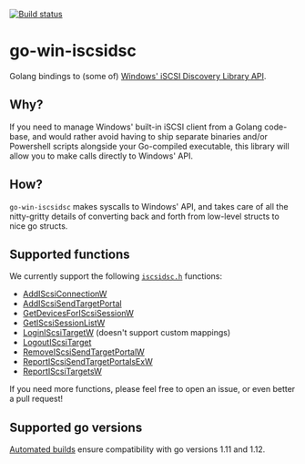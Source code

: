 [![Build status](https://ci.appveyor.com/api/projects/status/github/wk8/go-win-iscsidsc?branch=master&svg=true)](https://ci.appveyor.com/project/wk8/go-win-iscsidsc/branch/master)

# go-win-iscsidsc

Golang bindings to (some of) [Windows' iSCSI Discovery Library API](https://docs.microsoft.com/en-us/windows/desktop/api/_iscsidisc/).

## Why?

If you need to manage Windows' built-in iSCSI client from a Golang code-base, and would rather avoid having to ship separate binaries and/or Powershell scripts alongside your Go-compiled executable, this library will allow you to make calls directly to Windows' API.

## How?

`go-win-iscsidsc` makes syscalls to Windows' API, and takes care of all the nitty-gritty details of converting back and forth from low-level structs to nice go structs.

## Supported functions

We currently support the following [`iscsidsc.h`](https://docs.microsoft.com/en-us/windows/win32/api/iscsidsc/) functions:

* [AddIScsiConnectionW](https://docs.microsoft.com/en-us/windows/win32/api/iscsidsc/nf-iscsidsc-addiscsiconnectionw)
* [AddIScsiSendTargetPortal](https://docs.microsoft.com/en-us/windows/win32/api/iscsidsc/nf-iscsidsc-addiscsisendtargetportalw)
* [GetDevicesForIScsiSessionW](https://docs.microsoft.com/en-us/windows/win32/api/iscsidsc/nf-iscsidsc-getdevicesforiscsisessionw)
* [GetIScsiSessionListW](https://docs.microsoft.com/en-us/windows/win32/api/iscsidsc/nf-iscsidsc-getiscsisessionlistw)
* [LoginIScsiTargetW](https://docs.microsoft.com/en-us/windows/win32/api/iscsidsc/nf-iscsidsc-loginiscsitargetw) (doesn't support custom mappings)
* [LogoutIScsiTarget](https://docs.microsoft.com/en-us/windows/win32/api/iscsidsc/nf-iscsidsc-logoutiscsitarget)
* [RemoveIScsiSendTargetPortalW](https://docs.microsoft.com/en-us/windows/win32/api/iscsidsc/nf-iscsidsc-removeiscsisendtargetportalw)
* [ReportIScsiSendTargetPortalsExW](https://docs.microsoft.com/en-us/windows/win32/api/iscsidsc/nf-iscsidsc-reportiscsisendtargetportalsexw)
* [ReportIScsiTargetsW](https://docs.microsoft.com/en-us/windows/win32/api/iscsidsc/nf-iscsidsc-reportiscsitargetsw)

If you need more functions, please feel free to open an issue, or even better a pull request!

## Supported go versions

[Automated builds](https://ci.appveyor.com/project/wk8/go-win-iscsidsc/branch/master) ensure compatibility with go versions 1.11 and 1.12.
